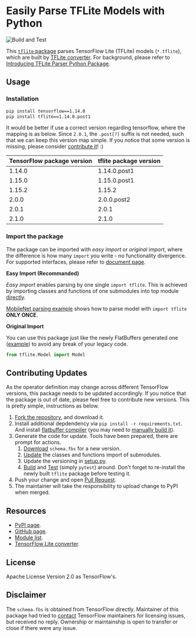 Easily Parse TFLite Models with Python
======================================

![Build and Test](https://github.com/jackwish/tflite/workflows/Build%20and%20Test/badge.svg)

This [`tflite` package](https://pypi.org/project/tflite/) parses TensorFlow Lite (TFLite) models (`*.tflite`), which are built by [TFLite converter](https://www.tensorflow.org/lite/convert). For background, please refer to [Introducing TFLite Parser Python Package](https://jackwish.net/2020/introducing-tflite-parser-package.html).


## Usage

### Installation

```sh
pip install tensorflow==1.14.0
pip install tflite==1.14.0.post1
```

It would be better if use a correct version regarding tensorflow, where the mapping is as below.
Since `2.0.1`, the `.post[?]` suffix is not needed, such that we can keep this version map simple.
If you notice that some version is missing, please consider [contribute it](#contributing-updates)! :)

| TensorFlow package version   | tflite package version |
|------------------------------|------------------------|
|      1.14.0                  |      1.14.0.post1      |
|      1.15.0                  |      1.15.0.post1      |
|      1.15.2                  |      1.15.2            |
|      2.0.0                   |      2.0.0.post2       |
|      2.0.1                   |      2.0.1             |
|      2.1.0                   |      2.1.0             |


### Import the package

The package can be imported with *easy import* or *original import*, where the difference is how many `import` you write - no functionality divergence. For supported interfaces, please refer to [document page](https://jackwish.net/tflite/docs/).

**Easy Import (Recommanded)**

*Easy import* enables parsing by one single `import tflite`. This is achieved by importing classes and functions of one submodules into top module [directly](tflite/__init__.py).

[MobileNet parsing example](https://github.com/jackwish/tflite/blob/master/tests/test_mobilenet.py) shows how to parse model with `import tflite` **ONLY ONCE**.

**Original Import**

You can use this package just like the newly FlatBuffers generated one ([example](tests/test_original_import.py)) to avoid any break of your legacy code.

```python
from tflite.Model import Model
```


## Contributing Updates

As the operator definition may change across different TensorFlow versions, this package needs to be updated accordingly. If you notice that the package is out of date, please feel free to contribute new versions. This is pretty simple, instructions as below.

1. [Fork the repository](https://help.github.com/en/github/getting-started-with-github/fork-a-repo), and download it.
2. Install additional depdendency via `pip install -r requirements.txt`. And install [flatbuffer compiler](https://google.github.io/flatbuffers/flatbuffers_guide_using_schema_compiler.html) (you may need to [manually build it](https://google.github.io/flatbuffers/flatbuffers_guide_building.html)).
3. Generate the code for update. Tools have been prepared, there are prompt for actions.
    1. [Download](scripts/update-schema.sh) `schema.fbs` for a new version.
    2. [Update](scripts/update-importing.py) the classes and functions import of submodules.
    3. Update the versioning in [setup.py](setup.py).
    4. [Build](scripts/build.sh) and [Test](tests) (simply `pytest`) around. Don't forget to re-install the newly built `tflite` package before testing it.
4. Push your change and open [Pull Request](https://help.github.com/en/github/collaborating-with-issues-and-pull-requests/about-pull-requests).
5. The maintainer will take the responsibility to upload change to PyPI when merged.


## Resources

* [PyPI page](https://pypi.org/project/tflite/).
* [GitHub page](https://github.com/jackwish/tflite).
* [Module list](https://jackwish.net/tflite/docs).
* [TensorFlow Lite converter](https://www.tensorflow.org/lite/convert).


## License

Apache License Version 2.0 as TensorFlow's.


## Disclaimer

The `schema.fbs` is obtained from TensorFlow directly. Maintainer of this package had tried to [contact](assets/disclaimer.eml) TensorFlow maintainers for licensing issues, but received no reply. Ownership or maintainship is open to transfer or close if there were any issue.
